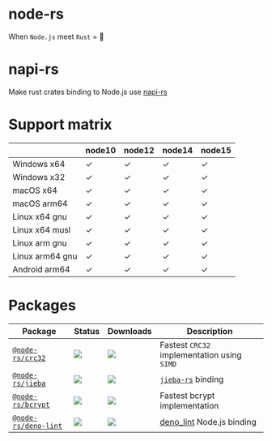 # node-rs

When `Node.js` meet `Rust` = 🚀

# napi-rs

Make rust crates binding to Node.js use [napi-rs](https://github.com/napi-rs/napi-rs)

# Support matrix

|                 | node10 | node12 | node14 | node15 |
| --------------- | ------ | ------ | ------ | ------ |
| Windows x64     | ✓      | ✓      | ✓      | ✓      |
| Windows x32     | ✓      | ✓      | ✓      | ✓      |
| macOS x64       | ✓      | ✓      | ✓      | ✓      |
| macOS arm64     | ✓      | ✓      | ✓      | ✓      |
| Linux x64 gnu   | ✓      | ✓      | ✓      | ✓      |
| Linux x64 musl  | ✓      | ✓      | ✓      | ✓      |
| Linux arm gnu   | ✓      | ✓      | ✓      | ✓      |
| Linux arm64 gnu | ✓      | ✓      | ✓      | ✓      |
| Android arm64   | ✓      | ✓      | ✓      | ✓      |

# Packages

| Package                                      | Status                                                         | Downloads                                                               | Description                                                        |
| -------------------------------------------- | -------------------------------------------------------------- | ----------------------------------------------------------------------- | ------------------------------------------------------------------ |
| [`@node-rs/crc32`](./packages/crc32)         | ![](https://github.com/napi-rs/node-rs/workflows/CI/badge.svg) | ![](https://img.shields.io/npm/dm/@node-rs/crc32.svg?sanitize=true)     | Fastest `CRC32` implementation using `SIMD`                        |
| [`@node-rs/jieba`](./packages/jieba)         | ![](https://github.com/napi-rs/node-rs/workflows/CI/badge.svg) | ![](https://img.shields.io/npm/dm/@node-rs/jieba.svg?sanitize=true)     | [`jieba-rs`](https://github.com/messense/jieba-rs) binding         |
| [`@node-rs/bcrypt`](./packages/bcrypt)       | ![](https://github.com/napi-rs/node-rs/workflows/CI/badge.svg) | ![](https://img.shields.io/npm/dm/@node-rs/bcrypt.svg?sanitize=true)    | Fastest bcrypt implementation                                      |
| [`@node-rs/deno-lint`](./packages/deno-lint) | ![](https://github.com/napi-rs/node-rs/workflows/CI/badge.svg) | ![](https://img.shields.io/npm/dm/@node-rs/deno-lint.svg?sanitize=true) | [deno_lint](https://github.com/denoland/deno_lint) Node.js binding |
